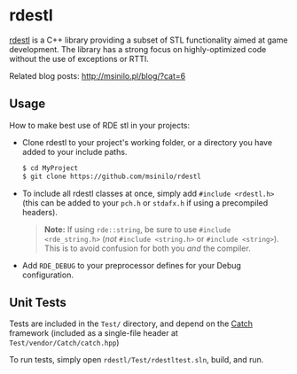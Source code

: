 # rdestl

[rdestl](https://github.com/msinilo/rdestl) is a C++ library providing a subset of STL functionality aimed at game development. The library has a strong focus on highly-optimized code without the use of exceptions or RTTI.

Related blog posts: http://msinilo.pl/blog/?cat=6

## Usage

How to make best use of RDE stl in your projects:

- Clone rdestl to your project's working folder, or a directory you have added to your include paths.

	```bash
	$ cd MyProject
	$ git clone https://github.com/msinilo/rdestl
	```

- To include all rdestl classes at once, simply add `#include <rdestl.h>` (this can be added to your `pch.h` or `stdafx.h` if using a precompiled headers).

	> **Note:** If using `rde::string`, be sure to use `#include <rde_string.h>` (*not* `#include <string.h>` or `#include <string>`). This is to avoid confusion for both you *and* the compiler.

- Add `RDE_DEBUG` to your preprocessor defines for your Debug configuration.

## Unit Tests

Tests are included in the `Test/` directory, and depend on the [Catch](https://github.com/catchorg/Catch2/tree/Catch1.x) framework (included as a single-file header at `Test/vendor/Catch/catch.hpp`)

To run tests, simply open `rdestl/Test/rdestltest.sln`, build, and run.
